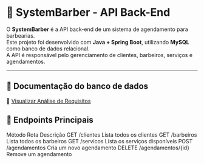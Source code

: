 # 💈 SystemBarber - API Back-End

O **SystemBarber** é a API back-end de um sistema de agendamento para barbearias.  
Este projeto foi desenvolvido com **Java + Spring Boot**, utilizando **MySQL** como banco de dados relacional.  
A API é responsável pelo gerenciamento de clientes, barbeiros, serviços e agendamentos.

---

## 📄 Documentação do banco de dados

📄 [Visualizar Análise de Requisitos](https://github.com/gabrielribeirofsouza/back-end-systemBarber/blob/main/An%C3%A1lise%20de%20Requisitos%20-%20systemBarber.pdf)  




## 🧩 Endpoints Principais 
Método	Rota	Descrição
GET	/clientes	Lista todos os clientes
GET	/barbeiros	Lista todos os barbeiros
GET	/servicos	Lista os serviços disponíveis
POST	/agendamentos	Cria um novo agendamento
DELETE	/agendamentos/{id}	Remove um agendamento
